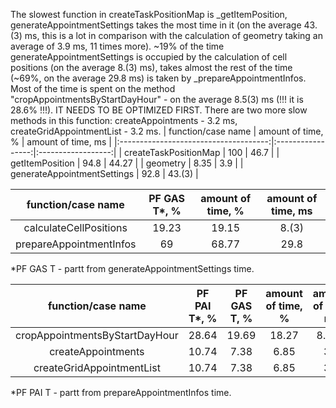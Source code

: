 The slowest function in createTaskPositionMap is _getItemPosition, generateAppointmentSettings takes the most time in it (on the average 43.(3) ms, this is a lot in comparison with the calculation of geometry taking an average of 3.9 ms, 11 times more). ~19% of the time generateAppointmentSettings is occupied by the calculation of cell positions (on the average 8.(3) ms), takes almost the rest of the time (~69%, on the average 29.8 ms) is taken by _prepareAppointmentInfos. Most of the time is spent on the method "cropAppointmentsByStartDayHour" - on the average 8.5(3) ms (!!! it is 28.6% !!!). IT NEEDS TO BE OPTIMIZED FIRST.
There are two more slow methods in this function: createAppointments - 3.2 ms, createGridAppointmentList - 3.2 ms.
|           function/case name          | amount of time, % | amount of time, ms |
|:-------------------------------------:|:-----------------:|:------------------:|
|         createTaskPositionMap         |        100        |        46.7        |
|            getItemPosition            |        94.8       |        44.27       |
|                geometry               |        8.35       |         3.9        |
|      generateAppointmentSettings      |        92.8       |       43.(3)       |

|   function/case name   |PF GAS T*, %| amount of time, % | amount of time, ms |
|:----------------------:|:----------:|:-----------------:|:------------------:|
| calculateCellPositions |   19.23    |       19.15       |        8.(3)       |
|prepareAppointmentInfos |     69     |       68.77       |        29.8        |
*PF GAS T - partt from generateAppointmentSettings time.

|      function/case name      |PF PAI T*, %|PF GAS T, %| amount of time, % | amount of time, ms |
|:----------------------------:|:----------:|:---------:|:-----------------:|:------------------:|
|cropAppointmentsByStartDayHour|    28.64   |   19.69   |       18.27       |       8.5(3)       | !!!!!!
|     createAppointments       |    10.74   |   7.38    |        6.85       |        3.2         |
|  createGridAppointmentList   |    10.74   |   7.38    |        6.85       |        3.2         |
*PF PAI T - partt from prepareAppointmentInfos time.
